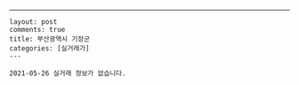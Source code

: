 ---
    layout: post
    comments: true
    title: 부산광역시 기장군
    categories: [실거래가]
    ---

    2021-05-26 실거래 정보가 없습니다.

    
